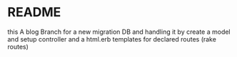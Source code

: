# README

this A blog Branch for a new migration DB
and handling it by create a model and setup controller and a html.erb templates 
for declared routes (rake routes)